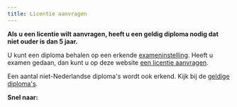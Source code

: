 ```yaml
---
title: Licentie aanvragen
---
```

**Als u een licentie wilt aanvragen, heeft u een geldig diploma nodig dat niet ouder is dan 5 jaar.**

U kunt een diploma behalen op een erkende [exameninstelling](/wat-wij-doen/exameninstellingen/welke-exameninstellingen-zijn-er). Heeft u examen gedaan, dan kunt u op deze website [een licentie aanvragen](https://www.erkenningen.nl/Default.aspx?tabid=153).

Een aantal niet-Nederlandse diploma's wordt ook erkend. Kijk bij de [geldige diploma's](/licenties/licentie-aanvragen/ik-heb-al-een-diploma).

**Snel naar:**

<link-container>
<link-button link='{"name": "Geldige diplomas","url": "/licenties/licentie-aanvragen/ik-heb-al-een-diploma"}'></link-button>
</link-container>
